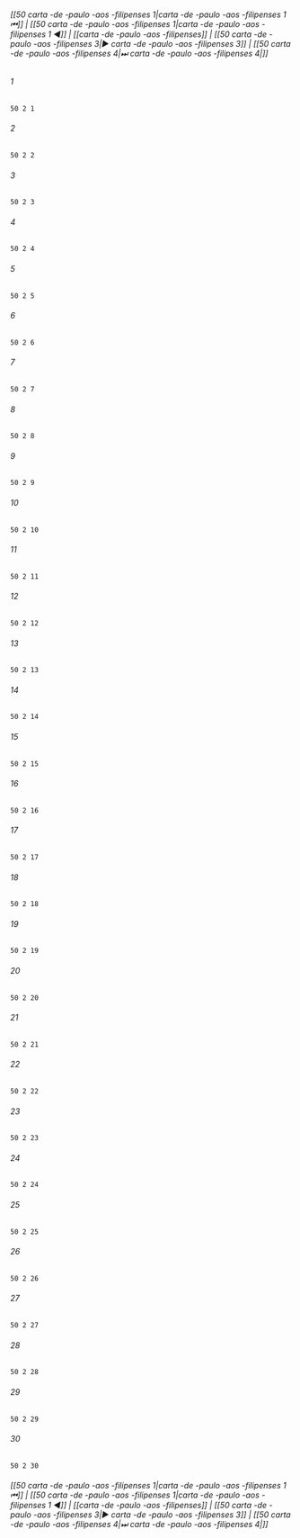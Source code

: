 
###### [[50 carta -de -paulo -aos -filipenses 1|carta -de -paulo -aos -filipenses 1 ⏮]] | [[50 carta -de -paulo -aos -filipenses 1|carta -de -paulo -aos -filipenses 1 ◀]] | [[carta -de -paulo -aos -filipenses]] | [[50 carta -de -paulo -aos -filipenses 3|▶ carta -de -paulo -aos -filipenses 3]] | [[50 carta -de -paulo -aos -filipenses 4|⏭ carta -de -paulo -aos -filipenses 4|]]

###### 1
``` verse
50 2 1 
```
###### 2
``` verse
50 2 2 
```
###### 3
``` verse
50 2 3 
```
###### 4
``` verse
50 2 4 
```
###### 5
``` verse
50 2 5 
```
###### 6
``` verse
50 2 6 
```
###### 7
``` verse
50 2 7 
```
###### 8
``` verse
50 2 8 
```
###### 9
``` verse
50 2 9 
```
###### 10
``` verse
50 2 10 
```
###### 11
``` verse
50 2 11 
```
###### 12
``` verse
50 2 12 
```
###### 13
``` verse
50 2 13 
```
###### 14
``` verse
50 2 14 
```
###### 15
``` verse
50 2 15 
```
###### 16
``` verse
50 2 16 
```
###### 17
``` verse
50 2 17 
```
###### 18
``` verse
50 2 18 
```
###### 19
``` verse
50 2 19 
```
###### 20
``` verse
50 2 20 
```
###### 21
``` verse
50 2 21 
```
###### 22
``` verse
50 2 22 
```
###### 23
``` verse
50 2 23 
```
###### 24
``` verse
50 2 24 
```
###### 25
``` verse
50 2 25 
```
###### 26
``` verse
50 2 26 
```
###### 27
``` verse
50 2 27 
```
###### 28
``` verse
50 2 28 
```
###### 29
``` verse
50 2 29 
```
###### 30
``` verse
50 2 30 
```

###### [[50 carta -de -paulo -aos -filipenses 1|carta -de -paulo -aos -filipenses 1 ⏮]] | [[50 carta -de -paulo -aos -filipenses 1|carta -de -paulo -aos -filipenses 1 ◀]] | [[carta -de -paulo -aos -filipenses]] | [[50 carta -de -paulo -aos -filipenses 3|▶ carta -de -paulo -aos -filipenses 3]] | [[50 carta -de -paulo -aos -filipenses 4|⏭ carta -de -paulo -aos -filipenses 4|]]

